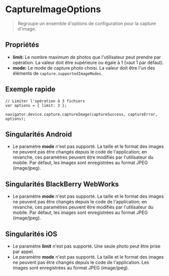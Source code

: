 CaptureImageOptions
===================

> Regroupe un ensemble d'options de configuration pour la capture d'image.

Propriétés
----------

- __limit:__ Le nombre maximum de photos que l'utilisateur peut prendre par opération.  La valeur doit être supérieure ou égale à 1 (vaut 1 par défaut).
- __mode:__ Le mode de capture photo choisi.  La valeur doit être l'un des éléments de `capture.supportedImageModes`.

Exemple rapide
--------------

    // Limiter l'opération à 3 fichiers
    var options = { limit: 3 };

    navigator.device.capture.captureImage(captureSuccess, captureError, options);

Singularités Android
--------------------

- Le paramètre __mode__ n'est pas supporté.  La taille et le format des images ne peuvent pas être changés depuis le code de l'application; en revanche, ces paramètres peuvent être modifiés par l'utilisateur du mobile.  Par défaut, les images sont enregistrées au format JPEG (image/jpeg).

Singularités BlackBerry WebWorks
--------------------------------

- Le paramètre __mode__ n'est pas supporté.  La taille et le format des images ne peuvent pas être changés depuis le code de l'application; en revanche, ces paramètres peuvent être modifiés par l'utilisateur du mobile.  Par défaut, les images sont enregistrées au format JPEG (image/jpeg).

Singularités iOS
----------------

- Le paramètre __limit__ n'est pas supporté. Une seule photo peut être prise par appel.
- Le paramètre __mode__ n'est pas supporté.  La taille et le format des images ne peuvent pas être changés depuis le code de l'application.  Les images sont enregistrées au format JPEG (image/jpeg).

